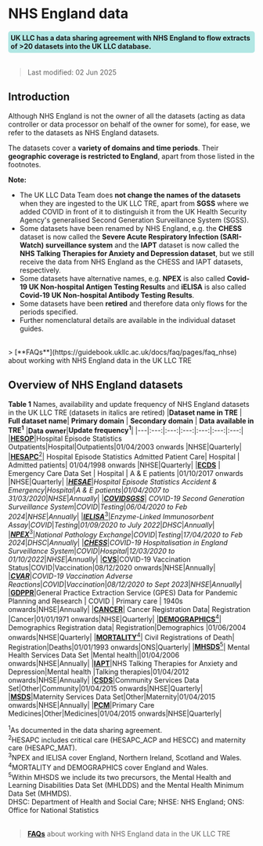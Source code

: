 # NHS England data
<div style="background-color: rgba(0, 178, 169, 0.3); padding: 5px; border-radius: 5px;"><strong>UK LLC has a data sharing agreement with NHS England to flow extracts of >20 datasets into the UK LLC database.</strong></div>  
<br>

>Last modified: 02 Jun 2025
## Introduction  
Although NHS England is not the owner of all the datasets (acting as data controller or data processor on behalf of the owner for some), for ease, we refer to the datasets as NHS England datasets.  

The datasets cover a **variety of domains and time periods**. Their **geographic coverage is restricted to England**, apart from those listed in the footnotes. 

**Note:**  
* The UK LLC Data Team does **not change the names of the datasets** when they are ingested to the UK LLC TRE, apart from **SGSS** where we added COVID in front of it to distinguish it from the UK Health Security Agency's generalised Second Generation Surveillance System (SGSS). 
* Some datasets have been renamed by NHS England, e.g. the **CHESS** dataset is now called the **Severe Acute Respiratory Infection (SARI-Watch) surveillance system** and the **IAPT** dataset is now called the **NHS Talking Therapies for Anxiety and Depression dataset**, but we still receive the data from NHS England as the CHESS and IAPT datasets, respectively. 
* Some datasets have alternative names, e.g. **NPEX** is also called **Covid-19 UK Non-hospital Antigen Testing Results** and **iELISA** is also called **Covid-19 UK Non-hospital Antibody Testing Results**. 
* Some datasets have been **retired** and therefore data only flows for the periods specified. 
* Further nomenclatural details are available in the individual dataset guides. 

<br>
> [**FAQs**](https://guidebook.ukllc.ac.uk/docs/faq/pages/faq_nhse) about working with NHS England data in the UK LLC TRE
<br>


## Overview of NHS England datasets
    

**Table 1** Names, availability and update frequency of NHS England datasets in the UK LLC TRE (datasets in italics are retired)
|**Dataset name in TRE** | **Full dataset name**| **Primary  domain** | **Secondary domain** | **Data available in TRE<sup>1</sup>** |**Data owner**|**Update frequency<sup>1</sup>**|
|---|:---:|:---:|:---:|:---:|:---:|:---:|
|[**HESOP**](../NHS_England/HES%20datasets/OP/HESOP.ipynb)|Hospital Episode Statistics Outpatients|Hospital|Outpatients|01/04/2003 onwards |NHSE|Quarterly|
|[**HESAPC**<sup>2</sup>](../NHS_England/HES%20datasets/APC/HESAPC.ipynb)| Hospital Episode Statistics Admitted Patient Care| Hospital | Admitted patients| 01/04/1998 onwards |NHSE|Quarterly|
|[**ECDS**](../NHS_England/HES%20datasets/ECDS/ECDS.ipynb) | Emergency Care Data Set | Hospital | A & E patients |01/10/2017 onwards |NHSE|Quarterly|
|[***HESAE***](../NHS_England/HES%20datasets/AE/HESAE.ipynb)|*Hospital Episode Statistics Accident & Emergency*|*Hospital*|*A & E patients*|*01/04/2007 to 31/03/2020*|*NHSE*|*Annually*|
|[***COVIDSGSS***](../NHS_England/COVID%20datasets/COVIDSGSS/COVIDSGSS.ipynb)| *COVID-19 Second Generation Surveillance System*|*COVID*|*Testing*|*06/04/2020 to Feb 2024*|*NHSE*|*Annually*|
|[***IELISA***<sup>3</sup>](../NHS_England/COVID%20datasets/IELISA/IELISA.ipynb)|*Enzyme-Linked Immunosorbent Assay*|*COVID*|*Testing*|*01/09/2020 to July 2022*|*DHSC*|*Annually*|
|[***NPEX***<sup>3</sup>](../NHS_England/COVID%20datasets/NPEX/NPEX.ipynb)|*National Pathology Exchange*|*COVID*|*Testing*|*17/04/2020 to Feb 2024*|*DHSC*|*Annually*|
|[***CHESS***](../NHS_England/COVID%20datasets/CHESS/CHESS.ipynb)|*COVID-19 Hospitalisation in England Surveillance System*|*COVID*|*Hospital*|*12/03/2020 to 01/10/2022*|*NHSE*|*Annually*|
|[**CVS**](../NHS_England/COVID%20datasets/CVS/CVS.ipynb)|COVID-19 Vaccination Status|COVID|Vaccination|08/12/2020 onwards|NHSE|Annually|
|[***CVAR***](../NHS_England/COVID%20datasets/CVAR/CVAR.ipynb)|*COVID-19 Vaccination Adverse Reactions*|*COVID*|*Vaccination*|*08/12/2020 to Sept 2023*|*NHSE*|*Annually*|
|[**GDPPR**](../NHS_England/COVID%20datasets/GDPPR/GDPPR.ipynb)|General Practice Extraction Service (GPES) Data for Pandemic Planning and Research | COVID | Primary care  | 1940s onwards|NHSE|Annually|
|[**CANCER**](../NHS_England/Registration%20datasets/CANCER/CANCER.ipynb)| Cancer Registration Data| Registration |Cancer|01/01/1971 onwards|NHSE|Quarterly|
|[**DEMOGRAPHICS**<sup>4</sup>](../NHS_England/Registration%20datasets/DEMOGRAPHICS/Demographics.md)| Demographics Registration data| Registration|Demographics |01/06/2004 onwards|NHSE|Quarterly|
|[**MORTALITY**<sup>4</sup>](../NHS_England/Registration%20datasets/MORTALITY/MORTALITY.ipynb)| Civil Registrations of  Death| Registration|Deaths|01/01/1993 onwards|ONS|Quarterly|
|[**MHSDS**<sup>5</sup>](../NHS_England/Mental%20health%20datasets/MHSDS/MHSDS.md)| Mental Health Services Data Set |Mental health||01/04/2006 onwards|NHSE|Annually|
|[**IAPT**](../NHS_England/Mental%20health%20datasets/IAPT/IAPT.ipynb)|NHS Talking Therapies for Anxiety and Depression|Mental health |Talking therapies|01/04/2012 onwards|NHSE|Annually|
|[**CSDS**](../NHS_England/Other%20datasets/CSDS/CSDS.ipynb)|Community Services Data Set|Other|Community|01/04/2015 onwards|NHSE|Quarterly|
|[**MSDS**](../NHS_England/Other%20datasets/MSDS/MSDS.md)|Maternity Services Data Set|Other|Maternity|01/04/2015 onwards|NHSE|Annually|
|[**PCM**](../NHS_England/Other%20datasets/PCM/PCM.ipynb)|Primary Care Medicines|Other|Medicines|01/04/2015 onwards|NHSE|Quarterly|
 

<sup>1</sup>As documented in the data sharing agreement.  
<sup>2</sup>HESAPC includes critical care (HESAPC_ACP and HESCC) and maternity care (HESAPC_MAT).  
<sup>3</sup>NPEX and IELISA cover England, Northern Ireland, Scotland and Wales.  
<sup>4</sup>MORTALITY and DEMOGRAPHICS cover England and Wales.  
<sup>5</sup>Within MHSDS we include its two precursors, the Mental Health and Learning Disabilities Data Set (MHLDDS) and the Mental Health Minimum Data Set (MHMDS).  
DHSC: Department of Health and Social Care; NHSE: NHS England; ONS: Office for National Statistics  
<br>
> [**FAQs**](https://guidebook.ukllc.ac.uk/docs/faq/pages/faq_nhse) about working with NHS England data in the UK LLC TRE